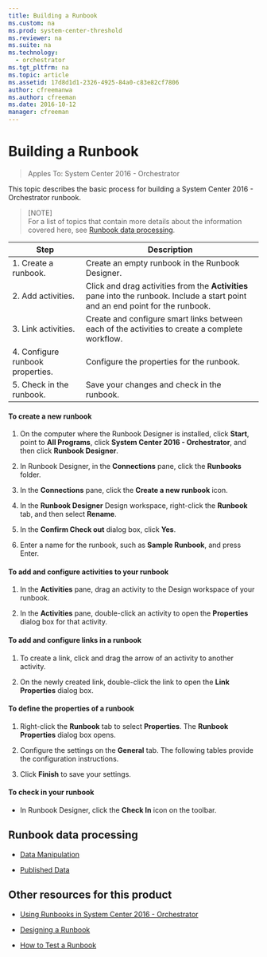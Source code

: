 ```yaml
---
title: Building a Runbook
ms.custom: na
ms.prod: system-center-threshold
ms.reviewer: na
ms.suite: na
ms.technology:
  - orchestrator
ms.tgt_pltfrm: na
ms.topic: article
ms.assetid: 17d8d1d1-2326-4925-84a0-c83e82cf7806
author: cfreemanwa
ms.author: cfreeman
ms.date: 2016-10-12
manager: cfreeman
---
```

# Building a Runbook

> Apples To: System Center 2016 - Orchestrator

This topic describes the basic process for building a System Center 2016 - Orchestrator runbook.  

> [NOTE]  
> For a list of topics that contain more details about the information covered here, see [Runbook data processing](../manage/building-a-runbook.md#BMK_Runbookdataprocessing).  

|Step|Description|  
|--------|---------------|  
|1. Create a runbook.|Create an empty runbook in the Runbook Designer.|  
|2. Add activities.|Click and drag activities from the **Activities** pane into the runbook. Include a start point and an end point for the runbook.|  
|3. Link activities.|Create and configure smart links between each of the activities to create a complete workflow.|  
|4. Configure runbook properties.|Configure the properties for the runbook.|  
|5. Check in the runbook.|Save your changes and check in the runbook.|  

#### To create a new runbook  

1.  On the computer where the Runbook Designer is installed, click **Start**, point to **All Programs**, click **System Center 2016 - Orchestrator**, and then click **Runbook Designer**.  

2.  In Runbook Designer, in the **Connections** pane, click the **Runbooks** folder.  

3.  In the **Connections** pane, click the **Create a new runbook** icon.  

4.  In the **Runbook Designer** Design workspace, right-click the **Runbook** tab, and then select **Rename**.  

5.  In the **Confirm Check out** dialog box, click **Yes**.  

6.  Enter a name for the runbook, such as **Sample Runbook**, and press Enter.  

#### To add and configure activities to your runbook  

1.  In the **Activities** pane, drag an activity to the Design workspace of your runbook.  

2.  In the **Activities** pane, double\-click an activity to open the **Properties** dialog box for that activity.  

#### To add and configure links in a runbook  

1.  To create a link, click and drag the arrow of an activity to another activity.  

2.  On the newly created link, double\-click the link to open the **Link Properties** dialog box.  

#### To define the properties of a runbook  

1.  Right-click the **Runbook** tab to select **Properties**. The **Runbook Properties** dialog box opens.  

2.  Configure the settings on the **General** tab. The following tables provide the configuration instructions.  

3.  Click **Finish** to save your settings.  

#### To check in your runbook  

-   In Runbook Designer, click the **Check In** icon on the toolbar.  

## <a name="BMK_Runbookdataprocessing"></a>Runbook data processing  

-   [Data Manipulation](../manage/data-manipulation.md)  

-   [Published Data](../manage/published-data.md)  

## Other resources for this product  

-   [Using Runbooks in System Center 2016 - Orchestrator](../get-started/using-runbooks-in-system-center-2016---orchestrator.md)  

-   [Designing a Runbook](../manage/designing-a-runbook.md)  

-   [How to Test a Runbook](../manage/how-to-test-a-runbook.md)  
